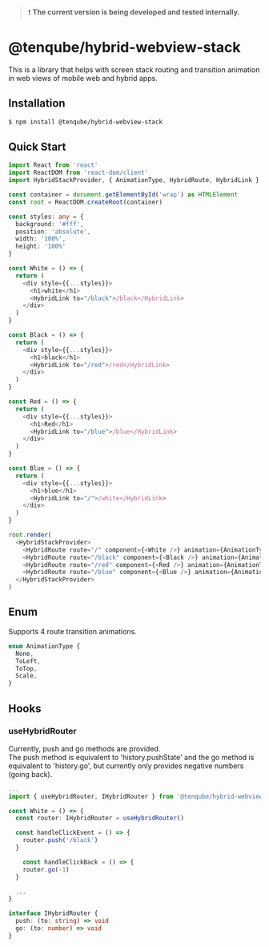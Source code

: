 >❗ __The current version is being developed and tested internally.__

# @tenqube/hybrid-webview-stack
This is a library that helps with screen stack routing and transition animation in web views of mobile web and hybrid apps.

## Installation
```sh
$ npm install @tenqube/hybrid-webview-stack
```

## Quick Start
```ts
import React from 'react'
import ReactDOM from 'react-dom/client'
import HybridStackProvider, { AnimationType, HybridRoute, HybridLink } from '@tenqube/hybrid-webview-stack'

const container = document.getElementById('wrap') as HTMLElement
const root = ReactDOM.createRoot(container)

const styles: any = {
  background: '#fff',
  position: 'absolute',
  width: '100%',
  height: '100%'
}

const White = () => {
  return (
    <div style={{...styles}}>
      <h1>white</h1>
      <HybridLink to="/black">/black</HybridLink>
    </div>
  )
}

const Black = () => {
  return (
    <div style={{...styles}}>
      <h1>black</h1>
      <HybridLink to="/red">/red</HybridLink>
    </div>
  )
}

const Red = () => {
  return (
    <div style={{...styles}}>
      <h1>Red</h1>
      <HybridLink to="/blue">/blue</HybridLink>
    </div>
  )
}

const Blue = () => {
  return (
    <div style={{...styles}}>
      <h1>blue</h1>
      <HybridLink to="/">/white</HybridLink>
    </div>
  )
}

root.render(
  <HybridStackProvider>
    <HybridRoute route="/" component={<White />} animation={AnimationType.None} />
    <HybridRoute route="/black" component={<Black />} animation={AnimationType.ToLeft} />
    <HybridRoute route="/red" component={<Red />} animation={AnimationType.Scale} />
    <HybridRoute route="/blue" component={<Blue />} animation={AnimationType.ToTop} />
  </HybridStackProvider>
)
```

## Enum
Supports 4 route transition animations.
```ts
enum AnimationType {
  None,
  ToLeft,
  ToTop,
  Scale,
}
```

## Hooks

### useHybridRouter
Currently, push and go methods are provided.  
The push method is equivalent to 'history.pushState' and the go method is equivalent to 'history.go', but currently only provides negative numbers (going back).
```ts
...
import { useHybridRouter, IHybridRouter } from '@tenqube/hybrid-webview-stack'

const White = () => {
  const router: IHybridRouter = useHybridRouter()

  const handleClickEvent = () => {
    router.push('/black')
  }

    const handleClickBack = () => {
    router.go(-1)
  }

  ...
}
```
```ts
interface IHybridRouter {
  push: (to: string) => void
  go: (to: number) => void
}
```